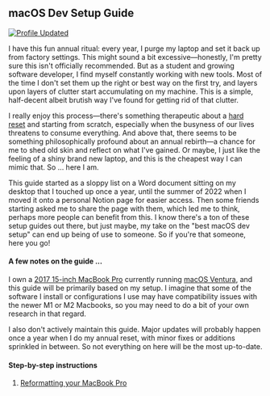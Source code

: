 ## macOS Dev Setup Guide

[![Profile Updated](https://img.shields.io/github/last-commit/ew2664/macos-dev-setup-guide?label=last%20updated&style=flat)](https://github.com/ew2664/macos-dev-setup-guide)

I have this fun annual ritual: every year, I purge my laptop and set it back up from factory settings. This might sound a bit excessive—honestly, I'm pretty sure this isn't officially recommended. But as a student and growing software developer, I find myself constantly working with new tools. Most of the time I don't set them up the right or best way on the first try, and layers upon layers of clutter start accumulating on my machine. This is a simple, half-decent albeit brutish way I've found for getting rid of that clutter.

I really enjoy this process—there's something therapeutic about a [hard reset](https://madison365.com/time-for-a-hard-reset/) and starting from scratch, especially when the busyness of our lives threatens to consume everything. And above that, there seems to be something philosophically profound about an annual rebirth—a chance for me to shed old skin and reflect on what I've gained. Or maybe, I just like the feeling of a shiny brand new laptop, and this is the cheapest way I can mimic that. So ... here I am.

This guide started as a sloppy list on a Word document sitting on my desktop that I touched up once a year, until the summer of 2022 when I moved it onto a personal Notion page for easier access. Then some friends starting asked me to share the page with them, which led me to think, perhaps more people can benefit from this. I know there's a ton of these setup guides out there, but just maybe, my take on the "best macOS dev setup" can end up being of use to someone. So if you're that someone, here you go!

#### A few notes on the guide ...

I own a [2017 15-inch MacBook Pro](https://support.apple.com/kb/SP756?locale=en_US) currently running [macOS Ventura](https://www.apple.com/macos/ventura/), and this guide will be primarily based on my setup. I imagine that some of the software I install or configurations I use may have compatibility issues with the newer M1 or M2 Macbooks, so you may need to do a bit of your own research in that regard.

I also don't actively maintain this guide. Major updates will probably happen once a year when I do my annual reset, with minor fixes or additions sprinkled in between. So not everything on here will be the most up-to-date.

#### Step-by-step instructions

1. [Reformatting your MacBook Pro](./instructions/reformat.md)
